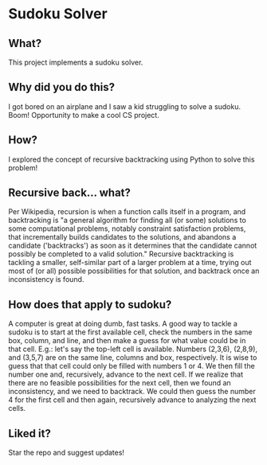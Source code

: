 # Sudoku Solver
## What? 
This project implements a sudoku solver.

## Why did you do this?
I got bored on an airplane and I saw a kid struggling to solve a sudoku. Boom! Opportunity to make a cool CS project.

## How?
I explored the concept of recursive backtracking using Python to solve this problem!

## Recursive back... what?
Per Wikipedia, recursion is when a function calls itself in a program, and backtracking is "a general algorithm for finding all (or some) solutions to some computational problems, notably constraint satisfaction problems, that incrementally builds candidates to the solutions, and abandons a candidate ('backtracks') as soon as it determines that the candidate cannot possibly be completed to a valid solution."
Recursive backtracking is tackling a smaller, self-similar part of a larger problem at a time, trying out most of (or all) possible possibilities for that solution, and backtrack once an inconsistency is found.

## How does that apply to sudoku?
A computer is great at doing dumb, fast tasks. A good way to tackle a sudoku is to start at the first available cell, check the numbers in the same box, column, and line, and then make a guess for what value could be in that cell.
E.g.: let's say the top-left cell is available. Numbers (2,3,6), (2,8,9), and (3,5,7) are on the same line, columns and box, respectively. It is wise to guess that that cell could only be filled with numbers 1 or 4. We then fill the number one and, recursively, advance to the next cell. If we realize that there are no feasible possibilities for the next cell, then we found an inconsistency, and we need to backtrack. We could then guess the number 4 for the first cell and then again, recursively advance to analyzing the next cells.

## Liked it?
Star the repo and suggest updates! 
